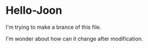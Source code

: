 # Hello-Joon
I'm trying to make a brance of this file.

I'm wonder about how can it change after modification.
